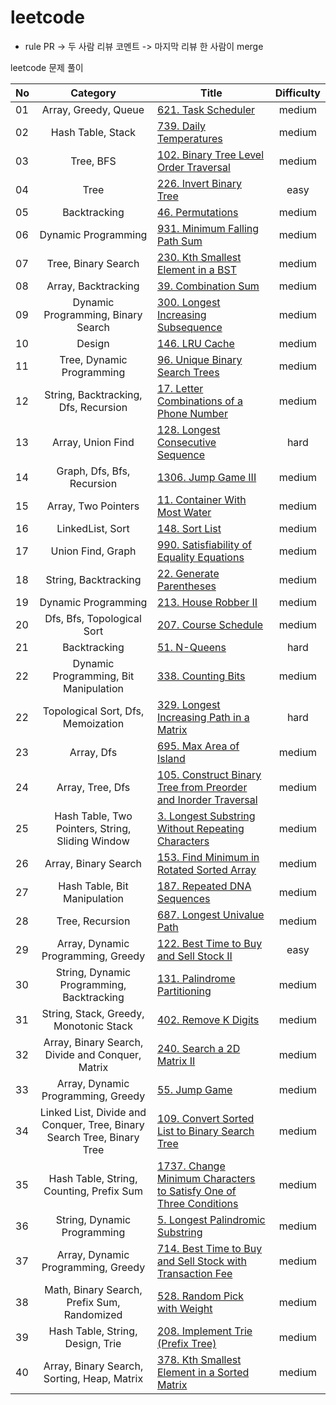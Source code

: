 # leetcode

* rule
PR -> 두 사람 리뷰 코멘트 -> 마지막 리뷰 한 사람이 merge

leetcode 문제 풀이

|  <center>No</center> |  <center>Category</center> | <center>Title</center> |  <center>Difficulty</center> | 
|:--------|:--------:|:--------|:--------:|
|01|Array, Greedy, Queue|[621. Task Scheduler](https://leetcode.com/problems/task-scheduler/) |medium|
|02|Hash Table, Stack|[739. Daily Temperatures](https://leetcode.com/problems/daily-temperatures/)|medium|
|03|Tree, BFS|[102. Binary Tree Level Order Traversal](https://leetcode.com/problems/binary-tree-level-order-traversal/)|medium|
|04|Tree|[226. Invert Binary Tree](https://leetcode.com/problems/invert-binary-tree/)|easy|
|05|Backtracking|[46. Permutations](https://leetcode.com/problems/permutations/)|medium|
|06|Dynamic Programming|[931. Minimum Falling Path Sum](https://leetcode.com/problems/minimum-falling-path-sum/)|medium|
|07|Tree, Binary Search|[230. Kth Smallest Element in a BST](https://leetcode.com/problems/kth-smallest-element-in-a-bst/)|medium|
|08|Array, Backtracking|[39. Combination Sum](https://leetcode.com/problems/combination-sum/)|medium|
|09|Dynamic Programming, Binary Search|[300. Longest Increasing Subsequence](https://leetcode.com/problems/longest-increasing-subsequence/)|medium|
|10|Design|[146. LRU Cache](https://leetcode.com/problems/lru-cache/)|medium|
|11|Tree, Dynamic Programming|[96. Unique Binary Search Trees](https://leetcode.com/problems/unique-binary-search-trees/)|medium|
|12|String, Backtracking, Dfs, Recursion|[17. Letter Combinations of a Phone Number](https://leetcode.com/problems/letter-combinations-of-a-phone-number/)|medium|
|13|Array, Union Find|[128. Longest Consecutive Sequence](https://leetcode.com/problems/longest-consecutive-sequence/)|hard|
|14|Graph, Dfs, Bfs, Recursion|[1306. Jump Game III](https://leetcode.com/problems/jump-game-iii/)|medium|
|15|Array, Two Pointers|[11. Container With Most Water](https://leetcode.com/problems/container-with-most-water/)|medium|
|16|LinkedList, Sort|[148. Sort List](https://leetcode.com/problems/sort-list/)|medium|
|17|Union Find, Graph|[990. Satisfiability of Equality Equations](https://leetcode.com/problems/satisfiability-of-equality-equations/)|medium|
|18|String, Backtracking|[22. Generate Parentheses](https://leetcode.com/problems/generate-parentheses/)|medium|
|19|Dynamic Programming|[213. House Robber II](https://leetcode.com/problems/house-robber-ii/)|medium|
|20|Dfs, Bfs, Topological Sort|[207. Course Schedule](https://leetcode.com/problems/course-schedule/)|medium|
|21|Backtracking|[51. N-Queens](https://leetcode.com/problems/n-queens/)|hard|
|22|Dynamic Programming, Bit Manipulation|[338. Counting Bits](https://leetcode.com/problems/counting-bits/)|medium|
|22|Topological Sort, Dfs, Memoization|[329. Longest Increasing Path in a Matrix](https://leetcode.com/problems/longest-increasing-path-in-a-matrix/)|hard|
|23|Array, Dfs|[695. Max Area of Island](https://leetcode.com/problems/max-area-of-island/)|medium|
|24|Array, Tree, Dfs|[105. Construct Binary Tree from Preorder and Inorder Traversal](https://leetcode.com/problems/construct-binary-tree-from-preorder-and-inorder-traversal/)|medium|
|25|Hash Table, Two Pointers, String, Sliding Window|[3. Longest Substring Without Repeating Characters](https://leetcode.com/problems/longest-substring-without-repeating-characters/)|medium|
|26|Array, Binary Search|[153. Find Minimum in Rotated Sorted Array](https://leetcode.com/problems/find-minimum-in-rotated-sorted-array/)|medium|
|27|Hash Table, Bit Manipulation|[187. Repeated DNA Sequences](https://leetcode.com/problems/repeated-dna-sequences/)|medium|
|28|Tree, Recursion|[687. Longest Univalue Path](https://leetcode.com/problems/longest-univalue-path/)|medium|
|29|Array, Dynamic Programming, Greedy|[122. Best Time to Buy and Sell Stock II](https://leetcode.com/problems/best-time-to-buy-and-sell-stock-ii/)|easy|
|30|String, Dynamic Programming, Backtracking|[131. Palindrome Partitioning](https://leetcode.com/problems/palindrome-partitioning/)|medium|
|31|String, Stack, Greedy, Monotonic Stack|[402. Remove K Digits](https://leetcode.com/problems/remove-k-digits/)|medium|
|32|Array, Binary Search, Divide and Conquer, Matrix|[240. Search a 2D Matrix II](https://leetcode.com/problems/search-a-2d-matrix-ii/)|medium|
|33|Array, Dynamic Programming, Greedy|[55. Jump Game](https://leetcode.com/problems/jump-game/)|medium|
|34|Linked List, Divide and Conquer, Tree, Binary Search Tree, Binary Tree|[109. Convert Sorted List to Binary Search Tree](https://leetcode.com/problems/convert-sorted-list-to-binary-search-tree/)|medium|
|35|Hash Table, String, Counting, Prefix Sum|[1737. Change Minimum Characters to Satisfy One of Three Conditions](https://leetcode.com/problems/change-minimum-characters-to-satisfy-one-of-three-conditions/)|medium|
|36|String, Dynamic Programming|[5. Longest Palindromic Substring](https://leetcode.com/problems/longest-palindromic-substring/)|medium|
|37|Array, Dynamic Programming, Greedy|[714. Best Time to Buy and Sell Stock with Transaction Fee](https://leetcode.com/problems/best-time-to-buy-and-sell-stock-with-transaction-fee/)|medium|
|38|Math, Binary Search, Prefix Sum, Randomized|[528. Random Pick with Weight](https://leetcode.com/problems/random-pick-with-weight/)|medium|
|39|Hash Table, String, Design, Trie|[208. Implement Trie (Prefix Tree)](https://leetcode.com/problems/implement-trie-prefix-tree/)|medium|
|40|Array, Binary Search, Sorting, Heap, Matrix|[378. Kth Smallest Element in a Sorted Matrix](https://leetcode.com/problems/kth-smallest-element-in-a-sorted-matrix/)|medium|
